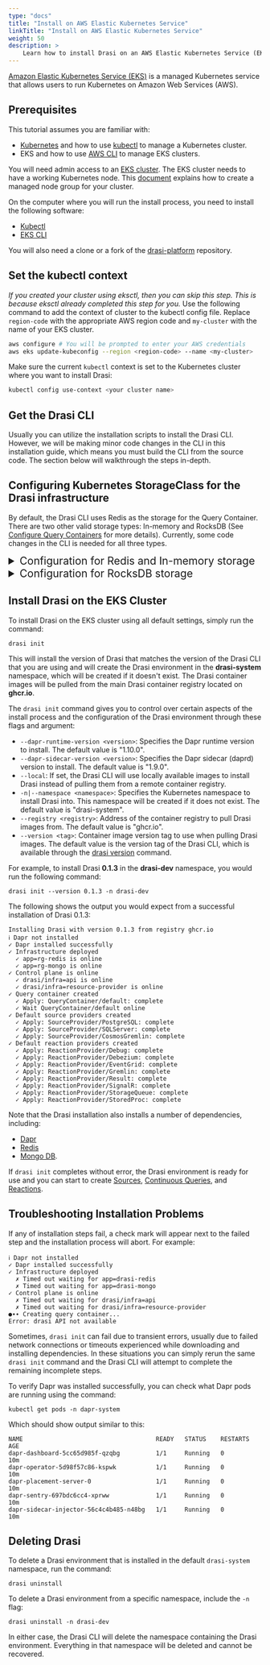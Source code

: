 ```yaml
---
type: "docs"
title: "Install on AWS Elastic Kubernetes Service"
linkTitle: "Install on AWS Elastic Kubernetes Service"
weight: 50
description: >
    Learn how to install Drasi on an AWS Elastic Kubernetes Service (EKS) cluster
---
```


[Amazon Elastic Kubernetes Service (EKS)](https://aws.amazon.com/eks/) is a managed Kubernetes service that allows users to run Kubernetes on Amazon Web Services (AWS).

## Prerequisites
This tutorial assumes you are familiar with:
- [Kubernetes](https://kubernetes.io/) and how to use [kubectl](https://kubernetes.io/docs/tasks/tools/#kubectl) to manage a Kubernetes cluster.
- EKS and how to use [AWS CLI](https://aws.amazon.com/cli/) to manage EKS clusters.

You will need admin access to an [EKS cluster](https://docs.aws.amazon.com/eks/latest/userguide/create-cluster.html). The EKS cluster needs to have a working Kubernetes node. This [document](https://docs.aws.amazon.com/eks/latest/userguide/create-managed-node-group.html) explains how to create a managed node group for your cluster.

On the computer where you will run the install process, you need to install the following software:
- [Kubectl](https://kubernetes.io/docs/tasks/tools/#kubectl)
- [EKS CLI](https://aws.amazon.com/cli/)

You will also need a clone or a fork of the [drasi-platform](https://github.com/drasi-project/drasi-platform) repository.

## Set the kubectl context
*If you created your cluster using eksctl, then you can skip this step. This is because eksctl already completed this step for you.* 
Use the following command to add the context of cluster to the kubectl config file. Replace `region-code` with the appropriate AWS region code and `my-cluster` with the name of your EKS cluster.

```bash
aws configure # You will be prompted to enter your AWS credentials
aws eks update-kubeconfig --region <region-code> --name <my-cluster>
```

Make sure the current `kubectl` context is set to the Kubernetes cluster where you want to install Drasi:

```bash
kubectl config use-context <your cluster name>
```

## Get the Drasi CLI
Usually you can utilize the installation scripts to install the Drasi CLI. However, we will be making minor code changes in the CLI in this installation guide, which means you must build the CLI from the source code. The section below will walkthrough the steps in-depth.



## Configuring Kubernetes StorageClass for the Drasi infrastructure
By default, the Drasi CLI uses Redis as the storage for the Query Container. There are two other valid storage types: In-memory and RocksDB (See [Configure Query Containers](/how-to-guides/configure-query-containers) for more details). Currently, some code changes in the CLI is needed for all three types.

<details>
<summary style="font-size: 1.5em;">Configuration for Redis and In-memory storage</summary>

#### 1. Configure the Drasi CLI
To begin with, retrieve the name of the StorageClass in your EKS cluster using the following command:
```bash
kubectl get storageclass
```
In your local clone or fork of the `drasi-platform` repo, navigate to `cli/service/resources/infra.yaml`. Locate a StatefulSet with the name `drasi-redis` and navigate to the `volumeClaimTemplates` section. Under `spec`, add a field with the name `storageClassname` and the name of your storage class that you have retrieved previously.
```yaml
...
apiVersion: apps/v1
kind: StatefulSet
metadata:
  name: drasi-redis
  labels:
    app: drasi-redis
spec:
...
  volumeClaimTemplates:
    - metadata:
        name: data
      spec:
        accessModes: [ReadWriteOnce]
        storageClassName: <your-storage-class>  # Add the storage class here
        resources:
          requests:
            storage: 1Gi
...
```

Similarly, locate a StatefulSet with the name `drasi-mongo` and navigate to the `volumeClaimTemplates` section. Under `spec`, add a field with the name `storageClassname` and the name of your storage class that you have retrieved previously.

```yaml
...
apiVersion: apps/v1
kind: StatefulSet
metadata:
  name: drasi-mongo
  labels:
    app: drasi-mongo
spec:
...
  volumeClaimTemplates:
    - metadata:
        name: data
      spec:
        accessModes: [ReadWriteOnce]
        storageClassName: <your-storage-class>  # Add the storage class here
        resources:
          requests:
            storage: 1Gi
...
```

A re-build of the Drasi CLI is needed. The [readme.md](https://github.com/drasi-project/drasi-platform/blob/main/cli/README.md) file in the `cli` folder describes how to build and install the Drasi CLI on your computer.

#### 2. Enable the AWS EBS CSI driver as an EKS addon
We recommend following this [tutorial](https://stackoverflow.com/a/75758116) for this step if you are unfamiliar with the process.

This completes the configuration steps for using Redis/In-memory as the Query Container storage. Proceed to the next section for installing Drasi to the cluster.

</details>



<details>
<summary style="font-size: 1.5em;">Configuration for RocksDB storage</summary>

#### 1. Configure the Drasi CLI
To begin with, retrieve the name of the StorageClass in your EKS cluster using the following command:
```bash
kubectl get storageclass
```
In your local clone or fork of the `drasi-platform` repo, navigate to `cli/service/resources/infra.yaml`. Locate a StatefulSet with the name `drasi-redis` and navigate to the `volumeClaimTemplates` section. Under `spec`, add a field with the name `storageClassname` and the name of your storage class that you have retrieved previously.
```yaml
...
apiVersion: apps/v1
kind: StatefulSet
metadata:
  name: drasi-redis
  labels:
    app: drasi-redis
spec:
...
  volumeClaimTemplates:
    - metadata:
        name: data
      spec:
        accessModes: [ReadWriteOnce]
        storageClassName: <your-storage-class>  # Add the storage class here
        resources:
          requests:
            storage: 1Gi
...
```

Similarly, locate a StatefulSet with the name `drasi-mongo` and navigate to the `volumeClaimTemplates` section. Under `spec`, add a field with the name `storageClassname` and the name of your storage class that you have retrieved previously.

```yaml
...
apiVersion: apps/v1
kind: StatefulSet
metadata:
  name: drasi-mongo
  labels:
    app: drasi-mongo
spec:
...
  volumeClaimTemplates:
    - metadata:
        name: data
      spec:
        accessModes: [ReadWriteOnce]
        storageClassName: <your-storage-class>  # Add the storage class here
        resources:
          requests:
            storage: 1Gi
...
```

#### 2. Enable the AWS EBS CSI driver as an EKS addon
We recommend following this [tutorial](https://stackoverflow.com/a/75758116) for this step if you are unfamiliar with the process.

This completes the configuration steps for using Redis/In-memory as the Query Container storage. Proceed to the next section for installing Drasi to the cluster.

#### 3. Enable an EFS CSI driver
To begin with, we need to enable an AWS EFS CSI driver and create an EFS system. The default EBS system does not support the PVC access mode of `ReadWriteMany`, which is used by RocksDB. This [guide](https://docs.aws.amazon.com/eks/latest/userguide/efs-csi.html) showcases how to setup this driver and create a file system.

#### 4. Deploy StorageClass, PersistentVolume and PersistentVolumeClaim
This [guide](https://stackoverflow.com/a/59671383) uses `kubectl` to configure the necessary Kubernetes resources. Specifically, a StorageClass, PersistentVolume and a PersistentVolumeClaim will be created.

#### 5. Configuring the default Query Container in the CLI
In your local clone or fork of the `drasi-platform` repo, navigate to `cli/service/resources/default-query-container.yaml`. Create a new storage with type `rocksDb` and put in the name of the Storageclass that you just created in the `storageClass` field. 

*Sample default-query-container.yaml file with rocksDB*
```yaml
kind: QueryContainer
apiVersion: v1
name: default
spec:
  queryHostCount: 1
  defaultStore: rocks
  storage:
    rocks:
      kind: rocksDb
      storageClass: <name-of-your-storage-class>
      enableArchive: false
```
A rebuild of the Drasi CLI is needed. The [readme.md](https://github.com/drasi-project/drasi-platform/blob/main/cli/README.md) file in the `cli` folder describes how to build and install the Drasi CLI on your computer.

</details>

## Install Drasi on the EKS Cluster
To install Drasi on the EKS cluster using all default settings, simply run the command:

```text
drasi init
```

This will install the version of Drasi that matches the version of the Drasi CLI that you are using and will create the Drasi environment in the **drasi-system** namespace, which will be created if it doesn't exist. The Drasi container images will be pulled from the main Drasi container registry located on **ghcr.io**.

The `drasi init` command gives you to control over certain aspects of the install process and the configuration of the Drasi environment through these flags and argument:

- `--dapr-runtime-version <version>`: Specifies the Dapr runtime version to install. The default value is "1.10.0".
- `--dapr-sidecar-version <version>`: Specifies the Dapr sidecar (daprd) version to install. The default value is "1.9.0".
- `--local`: If set, the Drasi CLI will use locally available images to install Drasi instead of pulling them from a remote container registry.
- `-n|--namespace <namespace>`: Specifies the Kubernetes namespace to install Drasi into. This namespace will be created if it does not exist. The default value is "drasi-system".
- `--registry <registry>`: Address of the container registry to pull Drasi images from. The default value is "ghcr.io".
- `--version <tag>`: Container image version tag to use when pulling Drasi images. The default value is the version tag of the Drasi CLI, which is available through the [drasi version](/docs/content/reference/command-line-interface#drasi-version) command.

For example, to install Drasi **0.1.3** in the **drasi-dev** namespace, you would run the following command:

```text
drasi init --version 0.1.3 -n drasi-dev
```

The following shows the output you would expect from a successful installation of Drasi 0.1.3:

```
Installing Drasi with version 0.1.3 from registry ghcr.io
ℹ Dapr not installed
✓ Dapr installed successfully
✓ Infrastructure deployed
  ✓ app=rg-redis is online
  ✓ app=rg-mongo is online
✓ Control plane is online
  ✓ drasi/infra=api is online
  ✓ drasi/infra=resource-provider is online
✓ Query container created
  ✓ Apply: QueryContainer/default: complete
  ✓ Wait QueryContainer/default online
✓ Default source providers created
  ✓ Apply: SourceProvider/PostgreSQL: complete
  ✓ Apply: SourceProvider/SQLServer: complete
  ✓ Apply: SourceProvider/CosmosGremlin: complete
✓ Default reaction providers created
  ✓ Apply: ReactionProvider/Debug: complete
  ✓ Apply: ReactionProvider/Debezium: complete
  ✓ Apply: ReactionProvider/EventGrid: complete
  ✓ Apply: ReactionProvider/Gremlin: complete
  ✓ Apply: ReactionProvider/Result: complete
  ✓ Apply: ReactionProvider/SignalR: complete
  ✓ Apply: ReactionProvider/StorageQueue: complete
  ✓ Apply: ReactionProvider/StoredProc: complete
```

Note that the Drasi installation also installs a number of dependencies, including:
- [Dapr](https://dapr.io/)
- [Redis](https://redis.io/)
- [Mongo DB](https://www.mongodb.com/).

If `drasi init` completes without error, the Drasi environment is ready for use and you can start to create [Sources](/how-to-guides/configure-sources/), [Continuous Queries](/how-to-guides/write-continuous-queries/), and [Reactions](/how-to-guides/configure-reactions/).

## Troubleshooting Installation Problems
If any of installation steps fail, a check mark will appear next to the failed step and the installation process will abort. For example:

```
ℹ Dapr not installed
✓ Dapr installed successfully
✓ Infrastructure deployed
  ✗ Timed out waiting for app=drasi-redis
  ✗ Timed out waiting for app=drasi-mongo
✓ Control plane is online
  ✗ Timed out waiting for drasi/infra=api
  ✗ Timed out waiting for drasi/infra=resource-provider
●∙∙ Creating query container...
Error: drasi API not available
```

Sometimes, `drasi init` can fail due to transient errors, usually due to failed network connections or timeouts experienced while downloading and installing dependencies. In these situations you can simply rerun the same `drasi init` command and the Drasi CLI will attempt to complete the remaining incomplete steps.

To verify Dapr was installed successfully, you can check what Dapr pods are running using the command:

```text
kubectl get pods -n dapr-system
```

Which should show output similar to this:

```
NAME                                     READY   STATUS    RESTARTS        AGE
dapr-dashboard-5cc65d985f-qzqbg          1/1     Running   0               10m
dapr-operator-5d98f57c86-kspwk           1/1     Running   0               10m
dapr-placement-server-0                  1/1     Running   0               10m
dapr-sentry-697bdc6cc4-xprww             1/1     Running   0               10m
dapr-sidecar-injector-56c4c4b485-n48bg   1/1     Running   0               10m
```

## Deleting Drasi
To delete a Drasi environment that is installed in the default `drasi-system` namespace, run the command:

```text
drasi uninstall
```

To delete a Drasi environment from a specific namespace, include the `-n` flag:

```text
drasi uninstall -n drasi-dev
```

In either case, the Drasi CLI will delete the namespace containing the Drasi environment. Everything in that namespace will be deleted and cannot be recovered.